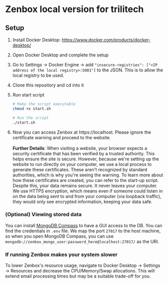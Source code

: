 # Zenbox local version for trilitech

## Setup

1. Install Docker Desktop: https://www.docker.com/products/docker-desktop/

1. Open Docker Desktop and complete the setup

1. Go to Settings -> Docker Engine -> add `"insecure-registries": ["<IP address of the local registry>:5001"]` to the JSON. This is to allow the local registry to be used.

1. Clone this repository and cd into it

1. Run start script

    ```sh
    # Make the script executable
    chmod +x start.sh
    
    # Run the script
    ./start.sh
    ```

1. Now you can access Zenbox at https://localhost. Please ignore the certificate warning and proceed to the website. <br/><br/>
<b>Further Details</b>: When visiting a website, your browser expects a security certificate that has been verified by a trusted authority. This helps ensure the site is secure. However, because we're setting up the website to run directly on your computer, we use a local process to generate these certificates. These aren't recognized by standard authorities, which is why you're seeing the warning. To learn more about how these certificates are created, you can refer to the start-up script. <br/>
Despite this, your data remains secure. It never leaves your computer. We use HTTPS encryption, which means even if someone could listen in on the data being sent to and from your computer (via loopback traffic), they would only see encrypted information, keeping your data safe.


### (Optional) Viewing stored data

You can install [MongoDB Compass](https://www.mongodb.com/products/tools/compass) to have a GUI access to the DB. You can find the credentials in `.env` file. We map the port `27017` to the host machine, so when you open MongoDB Compass, you can use `mongodb://zenbox_mongo_user:password_here@localhost:27017/` as the URI.

### If running Zenbox makes your system slower

To lower Zenbox's resource usage, navigate to Docker Desktop -> Settings -> Resources and decrease the CPU/Memory/Swap allocations. This will extend email processing times but may be a suitable trade-off for you.

